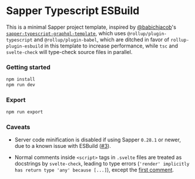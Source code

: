 # Sapper Typescript ESBuild

This is a minimal Sapper project template, inspired by [@babichjacob](https://github.com/babichjacob)'s [`sapper-typescript-graphql-template`](https://github.com/babichjacob/sapper-typescript-graphql-template), which uses `@rollup/plugin-typescript` and `@rollup/plugin-babel`, which are ditched in favor of `rollup-plugin-esbuild` in this template to increase performance, while `tsc` and `svelte-check` will type-check source files in parallel.

### Getting started

```bash
npm install
npm run dev
```

### Export

```bash
npm run export
```

### Caveats

- Server code minification is disabled if using Sapper `0.28.1` or newer, due to a known issue with ESBuild ([#3](https://github.com/tommywalkie/sapper-typescript-esbuild-template/issues/3)).

- Normal comments inside `<script>` tags in `.svelte` files are treated as docstrings by `svelte-check`, leading to type errors (`'render' implicitly has return type 'any' because [...]`), except the [first comment](https://github.com/jasonlyu123/language-tools/blob/a7b1b51d1adbb17b07e59e085a057ea90278bd4e/packages/svelte2tsx/src/svelte2tsx/nodes/ExportedNames.ts#L56-L59).
